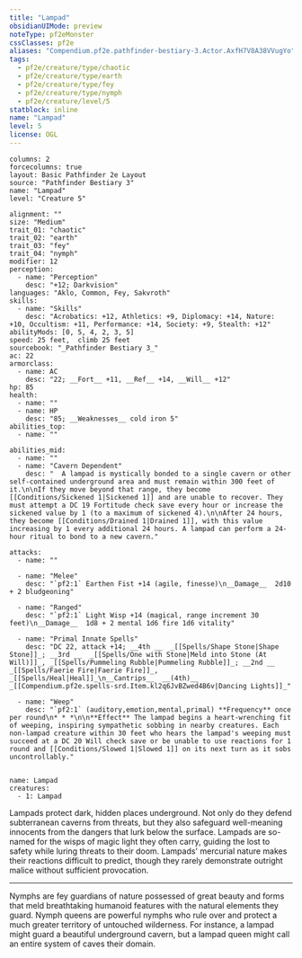 ```yaml
---
title: "Lampad"
obsidianUIMode: preview
noteType: pf2eMonster
cssClasses: pf2e
aliases: "Compendium.pf2e.pathfinder-bestiary-3.Actor.AxfH7V8A38VVugYo" 
tags:
  - pf2e/creature/type/chaotic
  - pf2e/creature/type/earth
  - pf2e/creature/type/fey
  - pf2e/creature/type/nymph
  - pf2e/creature/level/5
statblock: inline
name: "Lampad"
level: 5
license: OGL
---
```


```statblock
columns: 2
forcecolumns: true
layout: Basic Pathfinder 2e Layout
source: "Pathfinder Bestiary 3"
name: "Lampad"
level: "Creature 5"

alignment: ""
size: "Medium"
trait_01: "chaotic"
trait_02: "earth"
trait_03: "fey"
trait_04: "nymph"
modifier: 12
perception:
  - name: "Perception"
    desc: "+12; Darkvision"
languages: "Aklo, Common, Fey, Sakvroth"
skills:
  - name: "Skills"
    desc: "Acrobatics: +12, Athletics: +9, Diplomacy: +14, Nature: +10, Occultism: +11, Performance: +14, Society: +9, Stealth: +12"
abilityMods: [0, 5, 4, 2, 3, 5]
speed: 25 feet,  climb 25 feet
sourcebook: "_Pathfinder Bestiary 3_"
ac: 22
armorclass:
  - name: AC
    desc: "22; __Fort__ +11, __Ref__ +14, __Will__ +12"
hp: 85
health:
  - name: ""
  - name: HP
    desc: "85; __Weaknesses__ cold iron 5"
abilities_top:
  - name: ""

abilities_mid:
  - name: ""
  - name: "Cavern Dependent"
    desc: "  A lampad is mystically bonded to a single cavern or other self-contained underground area and must remain within 300 feet of it.\n\nIf they move beyond that range, they become [[Conditions/Sickened 1|Sickened 1]] and are unable to recover. They must attempt a DC 19 Fortitude check save every hour or increase the sickened value by 1 (to a maximum of sickened 4).\n\nAfter 24 hours, they become [[Conditions/Drained 1|Drained 1]], with this value increasing by 1 every additional 24 hours. A lampad can perform a 24-hour ritual to bond to a new cavern."

attacks:
  - name: ""

  - name: "Melee"
    desc: "`pf2:1` Earthen Fist +14 (agile, finesse)\n__Damage__  2d10 + 2 bludgeoning"

  - name: "Ranged"
    desc: "`pf2:1` Light Wisp +14 (magical, range increment 30 feet)\n__Damage__  1d8 + 2 mental 1d6 fire 1d6 vitality"

  - name: "Primal Innate Spells"
    desc: "DC 22, attack +14; __4th __  _[[Spells/Shape Stone|Shape Stone]]_; __3rd __  _[[Spells/One with Stone|Meld into Stone (At Will)]]_, _[[Spells/Pummeling Rubble|Pummeling Rubble]]_; __2nd __  _[[Spells/Faerie Fire|Faerie Fire]]_, _[[Spells/Heal|Heal]]_\n__Cantrips__  __(4th)__ _[[Compendium.pf2e.spells-srd.Item.kl2q6JvBZwed4B6v|Dancing Lights]]_"

  - name: "Weep"
    desc: "`pf2:1` (auditory,emotion,mental,primal) **Frequency** once per round\n* * *\n\n**Effect** The lampad begins a heart-wrenching fit of weeping, inspiring sympathetic sobbing in nearby creatures. Each non-lampad creature within 30 feet who hears the lampad's weeping must succeed at a DC 20 Will check save or be unable to use reactions for 1 round and [[Conditions/Slowed 1|Slowed 1]] on its next turn as it sobs uncontrollably."
 
```

```encounter-table
name: Lampad
creatures:
  - 1: Lampad
```



Lampads protect dark, hidden places underground. Not only do they defend subterranean caverns from threats, but they also safeguard well-meaning innocents from the dangers that lurk below the surface. Lampads are so-named for the wisps of magic light they often carry, guiding the lost to safety while luring threats to their doom. Lampads' mercurial nature makes their reactions difficult to predict, though they rarely demonstrate outright malice without sufficient provocation.

* * *

Nymphs are fey guardians of nature possessed of great beauty and forms that meld breathtaking humanoid features with the natural elements they guard. Nymph queens are powerful nymphs who rule over and protect a much greater territory of untouched wilderness. For instance, a lampad might guard a beautiful underground cavern, but a lampad queen might call an entire system of caves their domain.
